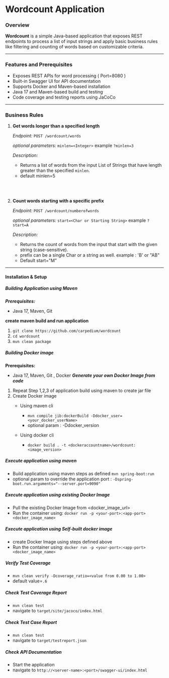 # Wordcount Application
### Overview
**Wordcount** is a simple Java-based application that exposes REST endpoints to process a list of input strings and apply basic business rules like filtering and counting of words based on customizable criteria.

---
### Features and Prerequisites

- Exposes REST APIs for word processing ( Port=8080 )
- Built-in Swagger UI for API documentation
- Supports Docker and Maven-based installation
- Java 17 and Maven-based build and testing
- Code coverage and testing reports using JaCoCo

---
### Business Rules

1. **Get words longer than a specified length**  

   *Endpoint:* `POST /wordcount/words`  

   *optional parameters:* `minlen=<Integer>` example `?minlen=3`

   *Description:* 
    - Returns a list of words from the input List of Strings that have length greater than the specified `minlen`. 
    - default minlen=5

                      
<br></br>      
                          
2. **Count words starting with a specific prefix**  

   *Endpoint:* `POST /wordcount/numberofwords`  

   *optional parameters:* `start=<Char or Starting String>` example `?start=A`

   *Description:* 
    - Returns the count of words from the input that start with the given string (case-sensitive).
    - prefix can be a single Char or a string as well. example : 'B' or  "AB"
    - Default start="M" 

-----

#### Installation & Setup 
##### Building Application using Maven

***Prerequisites:***
- Java 17, Maven, Git 

****create maven build and run application****
1. `git clone https://github.com/carpedium/wordcount`
2. `cd wordcount`
3. `mvn clean package` 


##### Building Docker image
  
**Prerequisites:**
- Java 17, Maven, Git , Docker
***Generate your own Docker Image from code***
1. Repeat Step 1,2,3 of application build using maven to create jar file
2. Create Docker image
    - Using maven cli
    
		- `mvn compile jib:dockerBuild -Ddocker_user=<your_docker_userName>`
		- optional param : -Ddocker_version
    
    - Using docker cli
    
		- `docker build . -t <dockeraccountname>/wordcount:<image_version>`
    
##### Execute application using maven
- Build application using maven steps as defined
`mvn spring-boot:run` 
- optional param to override the application port :
    `-Dspring-boot.run.arguments="--server.port=9090"`
     
       
##### Execute application using existing Docker Image
- Pull the existing Docker Image from <docker_image_url>
- Run the container using:  `docker run -p <your-port>:<app-port> <docker_image_name>`

##### Execute application using Self-built docker image
- create Docker Image using steps defined above
- Run the container using:  `docker run -p <your-port>:<app-port> <docker_image_name>`

##### Verify Test Coverage 

- `mvn clean verify -Dcoverage_ratio=<value from 0.00 to 1.00>`
- default value=`.6`

##### Check Test Coverage Report
- `mvn clean test`
- navigate to `target/site/jacoco/index.html`

##### Check Test Case Report
- `mvn clean test`
- navigate to `target/testreport.json`

##### Check API Documentation
- Start the application
- navigate to `http://<server-name>:<port>/swagger-ui/index.html`


